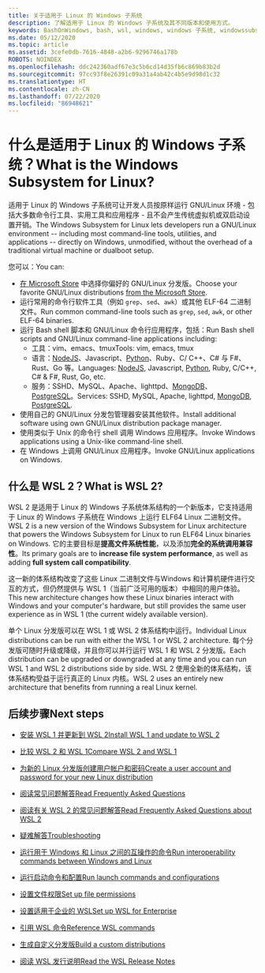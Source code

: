 ```yaml
---
title: 关于适用于 Linux 的 Windows 子系统
description: 了解适用于 Linux 的 Windows 子系统及其不同版本和使用方式。
keywords: BashOnWindows, bash, wsl, windows, windows 子系统, windowssubsystem, gnu, linux
ms.date: 05/12/2020
ms.topic: article
ms.assetid: 3cefe0db-7616-4848-a2b6-9296746a178b
ROBOTS: NOINDEX
ms.openlocfilehash: ddc242360adf67e3c5b6cd14d35fb6c869b83b2d
ms.sourcegitcommit: 97cc93f8e26391c09a31a4ab42c4b5e9d98d1c32
ms.translationtype: HT
ms.contentlocale: zh-CN
ms.lasthandoff: 07/22/2020
ms.locfileid: "86948621"
---
```

# <a name="what-is-the-windows-subsystem-for-linux"></a><span data-ttu-id="ee229-104">什么是适用于 Linux 的 Windows 子系统？</span><span class="sxs-lookup"><span data-stu-id="ee229-104">What is the Windows Subsystem for Linux?</span></span>

<span data-ttu-id="ee229-105">适用于 Linux 的 Windows 子系统可让开发人员按原样运行 GNU/Linux 环境 - 包括大多数命令行工具、实用工具和应用程序 - 且不会产生传统虚拟机或双启动设置开销。</span><span class="sxs-lookup"><span data-stu-id="ee229-105">The Windows Subsystem for Linux lets developers run a GNU/Linux environment -- including most command-line tools, utilities, and applications -- directly on Windows, unmodified, without the overhead of a traditional virtual machine or dualboot setup.</span></span>

<span data-ttu-id="ee229-106">您可以：</span><span class="sxs-lookup"><span data-stu-id="ee229-106">You can:</span></span>

* <span data-ttu-id="ee229-107">[在 Microsoft Store](https://aka.ms/wslstore) 中选择你偏好的 GNU/Linux 分发版。</span><span class="sxs-lookup"><span data-stu-id="ee229-107">Choose your favorite GNU/Linux distributions [from the Microsoft Store](https://aka.ms/wslstore).</span></span>
* <span data-ttu-id="ee229-108">运行常用的命令行软件工具（例如 `grep`、`sed`、`awk`）或其他 ELF-64 二进制文件。</span><span class="sxs-lookup"><span data-stu-id="ee229-108">Run common command-line tools such as `grep`, `sed`, `awk`, or other ELF-64 binaries.</span></span>
* <span data-ttu-id="ee229-109">运行 Bash shell 脚本和 GNU/Linux 命令行应用程序，包括：</span><span class="sxs-lookup"><span data-stu-id="ee229-109">Run Bash shell scripts and GNU/Linux command-line applications including:</span></span>  
    * <span data-ttu-id="ee229-110">工具：vim、emacs、tmux</span><span class="sxs-lookup"><span data-stu-id="ee229-110">Tools: vim, emacs, tmux</span></span>
    * <span data-ttu-id="ee229-111">语言：[NodeJS](https://docs.microsoft.com/windows/nodejs/setup-on-wsl2)、Javascript、[Python](https://docs.microsoft.com/windows/python/web-frameworks)、Ruby、C/ C++、C# 与 F#、Rust、Go 等。</span><span class="sxs-lookup"><span data-stu-id="ee229-111">Languages: [NodeJS](https://docs.microsoft.com/windows/nodejs/setup-on-wsl2), Javascript, [Python](https://docs.microsoft.com/windows/python/web-frameworks), Ruby, C/C++, C# & F#, Rust, Go, etc.</span></span>
    * <span data-ttu-id="ee229-112">服务：SSHD、MySQL、Apache、lighttpd、[MongoDB](https://docs.microsoft.com/windows/nodejs/databases)、[PostgreSQL](https://docs.microsoft.com/windows/python/databases)。</span><span class="sxs-lookup"><span data-stu-id="ee229-112">Services: SSHD, MySQL, Apache, lighttpd, [MongoDB](https://docs.microsoft.com/windows/nodejs/databases), [PostgreSQL](https://docs.microsoft.com/windows/python/databases).</span></span>
* <span data-ttu-id="ee229-113">使用自己的 GNU/Linux 分发包管理器安装其他软件。</span><span class="sxs-lookup"><span data-stu-id="ee229-113">Install additional software using own GNU/Linux distribution package manager.</span></span>
* <span data-ttu-id="ee229-114">使用类似于 Unix 的命令行 shell 调用 Windows 应用程序。</span><span class="sxs-lookup"><span data-stu-id="ee229-114">Invoke Windows applications using a Unix-like command-line shell.</span></span>
* <span data-ttu-id="ee229-115">在 Windows 上调用 GNU/Linux 应用程序。</span><span class="sxs-lookup"><span data-stu-id="ee229-115">Invoke GNU/Linux applications on Windows.</span></span>

## <a name="what-is-wsl-2"></a><span data-ttu-id="ee229-116">什么是 WSL 2？</span><span class="sxs-lookup"><span data-stu-id="ee229-116">What is WSL 2?</span></span>

<span data-ttu-id="ee229-117">WSL 2 是适用于 Linux 的 Windows 子系统体系结构的一个新版本，它支持适用于 Linux 的 Windows 子系统在 Windows 上运行 ELF64 Linux 二进制文件。</span><span class="sxs-lookup"><span data-stu-id="ee229-117">WSL 2 is a new version of the Windows Subsystem for Linux architecture that powers the Windows Subsystem for Linux to run ELF64 Linux binaries on Windows.</span></span> <span data-ttu-id="ee229-118">它的主要目标是**提高文件系统性能**，以及添加**完全的系统调用兼容性**。</span><span class="sxs-lookup"><span data-stu-id="ee229-118">Its primary goals are to **increase file system performance**, as well as adding **full system call compatibility**.</span></span>

<span data-ttu-id="ee229-119">这一新的体系结构改变了这些 Linux 二进制文件与Windows 和计算机硬件进行交互的方式，但仍然提供与 WSL 1（当前广泛可用的版本）中相同的用户体验。</span><span class="sxs-lookup"><span data-stu-id="ee229-119">This new architecture changes how these Linux binaries interact with Windows and your computer's hardware, but still provides the same user experience as in WSL 1 (the current widely available version).</span></span>

<span data-ttu-id="ee229-120">单个 Linux 分发版可以在 WSL 1 或 WSL 2 体系结构中运行。</span><span class="sxs-lookup"><span data-stu-id="ee229-120">Individual Linux distributions can be run with either the WSL 1 or WSL 2 architecture.</span></span> <span data-ttu-id="ee229-121">每个分发版可随时升级或降级，并且你可以并行运行 WSL 1 和 WSL 2 分发版。</span><span class="sxs-lookup"><span data-stu-id="ee229-121">Each distribution can be upgraded or downgraded at any time and you can run WSL 1 and WSL 2 distributions side by side.</span></span> <span data-ttu-id="ee229-122">WSL 2 使用全新的体系结构，该体系结构受益于运行真正的 Linux 内核。</span><span class="sxs-lookup"><span data-stu-id="ee229-122">WSL 2 uses an entirely new architecture that benefits from running a real Linux kernel.</span></span>

## <a name="next-steps"></a><span data-ttu-id="ee229-123">后续步骤</span><span class="sxs-lookup"><span data-stu-id="ee229-123">Next steps</span></span>

* [<span data-ttu-id="ee229-124">安装 WSL 1 并更新到 WSL 2</span><span class="sxs-lookup"><span data-stu-id="ee229-124">Install WSL 1 and update to WSL 2</span></span>](./install-win10.md)

* [<span data-ttu-id="ee229-125">比较 WSL 2 和 WSL 1</span><span class="sxs-lookup"><span data-stu-id="ee229-125">Compare WSL 2 and WSL 1</span></span>](./compare-versions.md)

* [<span data-ttu-id="ee229-126">为新的 Linux 分发版创建用户帐户和密码</span><span class="sxs-lookup"><span data-stu-id="ee229-126">Create a user account and password for your new Linux distribution</span></span>](./user-support.md)

* [<span data-ttu-id="ee229-127">阅读常见问题解答</span><span class="sxs-lookup"><span data-stu-id="ee229-127">Read Frequently Asked Questions</span></span>](./faq.md)

* [<span data-ttu-id="ee229-128">阅读有关 WSL 2 的常见问题解答</span><span class="sxs-lookup"><span data-stu-id="ee229-128">Read Frequently Asked Questions about WSL 2</span></span>](./wsl2-faq.md)

* [<span data-ttu-id="ee229-129">疑难解答</span><span class="sxs-lookup"><span data-stu-id="ee229-129">Troubleshooting</span></span>](./troubleshooting.md)

* [<span data-ttu-id="ee229-130">运行用于 Windows 和 Linux 之间的互操作的命令</span><span class="sxs-lookup"><span data-stu-id="ee229-130">Run interoperability commands between Windows and Linux</span></span>](./interop.md)

* [<span data-ttu-id="ee229-131">运行启动命令和配置</span><span class="sxs-lookup"><span data-stu-id="ee229-131">Run launch commands and configurations</span></span>](./wsl-config.md)

* [<span data-ttu-id="ee229-132">设置文件权限</span><span class="sxs-lookup"><span data-stu-id="ee229-132">Set up file permissions</span></span>](./file-permissions.md)

* [<span data-ttu-id="ee229-133">设置适用于企业的 WSL</span><span class="sxs-lookup"><span data-stu-id="ee229-133">Set up WSL for Enterprise</span></span>](./enterprise.md)

* [<span data-ttu-id="ee229-134">引用 WSL 命令</span><span class="sxs-lookup"><span data-stu-id="ee229-134">Reference WSL commands</span></span>](./reference.md)

* [<span data-ttu-id="ee229-135">生成自定义分发版</span><span class="sxs-lookup"><span data-stu-id="ee229-135">Build a custom distributions</span></span>](./build-custom-distro.md)

* [<span data-ttu-id="ee229-136">阅读 WSL 发行说明</span><span class="sxs-lookup"><span data-stu-id="ee229-136">Read the WSL Release Notes</span></span>](./release-notes.md)
